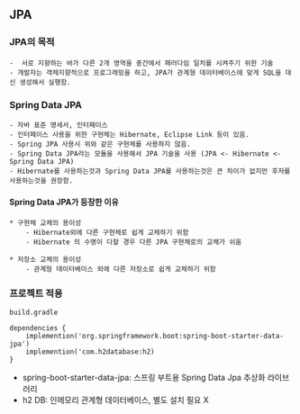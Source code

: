 ## JPA

### JPA의 목적
    -  서로 지향하는 바가 다른 2개 영역을 중간에서 패러다임 일치를 시켜주기 위한 기술
    - 개발자는 객체지향적으로 프로그래밍을 하고, JPA가 관계형 데이터베이스에 맞게 SQL을 대신 생성해서 실행함.

### Spring Data JPA
    - 자바 표준 명세서, 인터페이스
    - 인터페이스 사용을 위한 구현체는 Hibernate, Eclipse Link 등이 있음.
    - Spring JPA 사용시 위와 같은 구현체를 사용하지 않음.
    - Spring Data JPA라는 모듈을 사용해서 JPA 기술을 사용 (JPA <- Hibernate <- Spring Data JPA)
    - Hibernate를 사용하는것과 Spring Data JPA를 사용하는것은 큰 차이가 없지만 후자를 사용하는것을 권장함.
    
#### Spring Data JPA가 등장한 이유
    * 구현체 교체의 용이성
        - Hibernate외에 다른 구현체로 쉽게 교체하기 위함
        - Hibernate 의 수명이 다할 경우 다른 JPA 구현체로의 교체가 쉬움

    * 저장소 교체의 용이성
        - 관계형 데이터베이스 외에 다른 저장소로 쉽게 교체하기 위함

### 프로젝트 적용
```
build.gradle

dependencies {
    implemention('org.springframework.boot:spring-boot-starter-data-jpa')
    implemention('com.h2database:h2)
}
```
- spring-boot-starter-data-jpa: 스프링 부트용 Spring Data Jpa 추상화 라이브러리
- h2 DB: 인메모리 관계형 데이터베이스, 별도 설치 필요 X